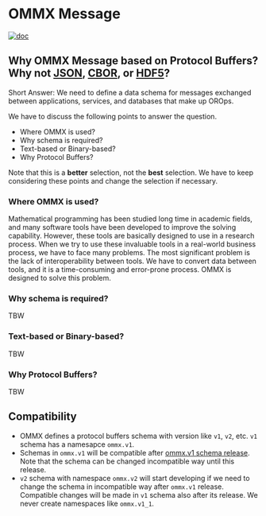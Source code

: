 OMMX Message
=============

[![doc](https://img.shields.io/badge/Protocol-Documentation-blue)](https://jij-inc.github.io/ommx/protobuf.html)

## Why OMMX Message based on Protocol Buffers? Why not [JSON](https://www.json.org/json-en.html), [CBOR](https://cbor.io/), or [HDF5](https://www.hdfgroup.org/solutions/hdf5/)?

Short Answer: We need to define a data schema for messages exchanged between applications, services, and databases that make up OROps.

We have to discuss the following points to answer the question.

- Where OMMX is used?
- Why schema is required?
- Text-based or Binary-based?
- Why Protocol Buffers?

Note that this is a **better** selection, not the **best** selection. We have to keep considering these points and change the selection if necessary.

### Where OMMX is used?

Mathematical programming has been studied long time in academic fields, and many software tools have been developed to improve the solving capability. However, these tools are basically designed to use in a research process. When we try to use these invaluable tools in a real-world business process, we have to face many problems. The most significant problem is the lack of interoperability between tools. We have to convert data between tools, and it is a time-consuming and error-prone process. OMMX is designed to solve this problem.

### Why schema is required?
TBW

### Text-based or Binary-based?
TBW

### Why Protocol Buffers?
TBW

## Compatibility

- OMMX defines a protocol buffers schema with version like `v1`, `v2`, etc. `v1` schema has a namesapce `ommx.v1`.
- Schemas in `ommx.v1` will be compatible after [ommx.v1 schema release](https://github.com/Jij-Inc/ommx/milestone/3). Note that the schema can be changed incompatible way until this release.
- `v2` schema with namespace `ommx.v2` will start developing if we need to change the schema in incompatible way after `ommx.v1` release. Compatible changes will be made in `v1` schema also after its release. We never create namespaces like `ommx.v1_1`.
